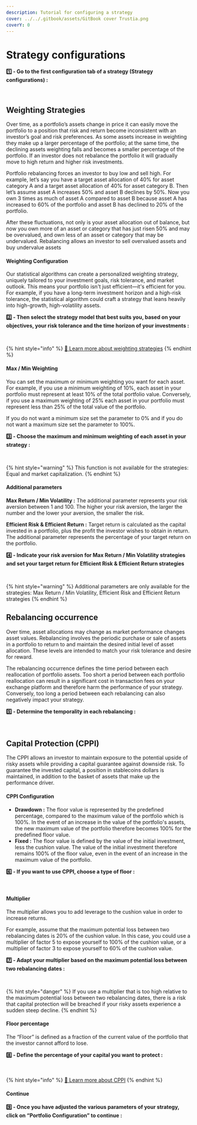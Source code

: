 ```yaml
---
description: Tutorial for configuring a strategy
cover: ../../.gitbook/assets/GitBook cover Trustia.png
coverY: 0
---
```


# Strategy configurations

**1️⃣ - Go to the first configuration tab of a strategy (Strategy configurations) :**&#x20;

<figure><img src="../../.gitbook/assets/Capture d’écran 2023-12-19 à 14.51.00.png" alt=""><figcaption></figcaption></figure>

## Weighting Strategies

Over time, as a portfolio’s assets change in price it can easily move the portfolio to a position that risk and return become inconsistent with an investor’s goal and risk preferences. As some assets increase in weighting they make up a larger percentage of the portfolio; at the same time, the declining assets weighting falls and becomes a smaller percentage of the portfolio. If an investor does not rebalance the portfolio it will gradually move to high return and higher risk investments.

Portfolio rebalancing forces an investor to buy low and sell high. For example, let’s say you have a target asset allocation of 40% for asset category A and a target asset allocation of 40% for asset category B. Then let’s assume asset A increases 50% and asset B declines by 50%. Now you own 3 times as much of asset A compared to asset B because asset A has increased to 60% of the portfolio and asset B has declined to 20% of the portfolio.

After these fluctuations, not only is your asset allocation out of balance, but now you own more of an asset or category that has just risen 50% and may be overvalued, and own less of an asset or category that may be undervalued. Rebalancing allows an investor to sell overvalued assets and buy undervalue assets

#### Weighting **Configuration**

Our statistical algorithms can create a personalized weighting strategy, uniquely tailored to your investment goals, risk tolerance, and market outlook. This means your portfolio isn't just efficient—it's efficient for you. For example, if you have a long-term investment horizon and a high-risk tolerance, the statistical algorithm could craft a strategy that leans heavily into high-growth, high-volatility assets.

**2️⃣  - Then select the strategy model that best suits you, based on your objectives, your risk tolerance and the time horizon of your investments :**&#x20;

<figure><img src="../../.gitbook/assets/Capture d’écran 2023-11-04 à 22.48.52.png" alt=""><figcaption></figcaption></figure>

{% hint style="info" %}
[🔗 Learn more about weighting strategies](../strategies/)
{% endhint %}

#### Max / Min Weighting

You can set the maximum or minimum weighting you want for each asset. For example, if you use a minimum weighting of 10%, each asset in your portfolio must represent at least 10% of the total portfolio value. Conversely, if you use a maximum weighting of 25% each asset in your portfolio must represent less than 25% of the total value of the portfolio.

If you do not want a minimum size set the parameter to 0% and if you do not want a maximum size set the parameter to 100%.

**3️⃣ - Choose the maximum and minimum weighting of each asset in your strategy :**

<figure><img src="../../.gitbook/assets/Capture d’écran 2023-11-07 à 14.27.11.png" alt=""><figcaption></figcaption></figure>

{% hint style="warning" %}
This function is not available for the strategies: Equal and market capitalization.
{% endhint %}

#### Additional parameters

**Max Return / Min Volatility :** The additional parameter represents your risk aversion between 1 and 100. The higher your risk aversion, the larger the number and the lower your aversion, the smaller the risk.

**Efficient Risk & Efficient Return :** Target return is calculated as the capital invested in a portfolio, plus the profit the investor wishes to obtain in return. The additional parameter represents the percentage of your target return on the portfolio.

**4️⃣  - Indicate your risk aversion for Max Return / Min Volatility strategies and set your target return for Efficient Risk & Efficient Return strategies**

<figure><img src="../../.gitbook/assets/Capture d’écran 2023-11-15 à 18.40.20.png" alt=""><figcaption></figcaption></figure>

{% hint style="warning" %}
Additional parameters are only available for the strategies: Max Return / Min Volatility, Efficient Risk and Efficient Return strategies
{% endhint %}

## Rebalancing occurrence

Over time, asset allocations may change as market performance changes asset values. Rebalancing involves the periodic purchase or sale of assets in a portfolio to return to and maintain the desired initial level of asset allocation. These levels are intended to match your risk tolerance and desire for reward.

The rebalancing occurrence defines the time period between each reallocation of portfolio assets. Too short a period between each portfolio reallocation can result in a significant cost in transaction fees on your exchange platform and therefore harm the performance of your strategy. Conversely, too long a period between each rebalancing can also negatively impact your strategy.

**5️⃣ - Determine the temporality in each rebalancing :**

<figure><img src="../../.gitbook/assets/Capture d’écran 2023-11-05 à 00.33.11.png" alt=""><figcaption></figcaption></figure>

## Capital Protection (CPPI)

The CPPI allows an investor to maintain exposure to the potential upside of risky assets while providing a capital guarantee against downside risk. To guarantee the invested capital, a position in stablecoins dollars is maintained, in addition to the basket of assets that make up the performance driver.

#### **CPPI Configuration**

* **Drawdown :** The floor value is represented by the predefined percentage, compared to the maximum value of the portfolio which is 100%. In the event of an increase in the value of the portfolio's assets, the new maximum value of the portfolio therefore becomes 100% for the predefined floor value.
* **Fixed :** The floor value is defined by the value of the initial investment, less the cushion value. The value of the initial investment therefore remains 100% of the floor value, even in the event of an increase in the maximum value of the portfolio.

**6️⃣ - If you want to use CPPI, choose a type of floor :**

<figure><img src="../../.gitbook/assets/Capture d’écran 2023-11-05 à 00.48.11.png" alt=""><figcaption></figcaption></figure>

#### Multiplier

The multiplier allows you to add leverage to the cushion value in order to increase returns.

For example, assume that the maximum potential loss between two rebalancing dates is 20% of the cushion value. In this case, you could use a multiplier of factor 5 to expose yourself to 100% of the cushion value, or a multiplier of factor 3 to expose yourself to 60% of the cushion value.

**7️⃣ - Adapt your multiplier based on the maximum potential loss between two rebalancing dates :**

<figure><img src="../../.gitbook/assets/Capture d’écran 2023-11-06 à 17.58.14.png" alt=""><figcaption></figcaption></figure>

{% hint style="danger" %}
If you use a multiplier that is too high relative to the maximum potential loss between two rebalancing dates, there is a risk that capital protection will be breached if your risky assets experience a sudden steep decline.
{% endhint %}

#### Floor percentage&#x20;

The “Floor” is defined as a fraction of the current value of the portfolio that the investor cannot afford to lose.

**8️⃣ - Define the percentage of your capital you want to protect :**

<figure><img src="../../.gitbook/assets/Capture d’écran 2023-11-06 à 00.29.45.png" alt=""><figcaption></figcaption></figure>

{% hint style="info" %}
[🔗 Learn more about CPPI](../capital-protection.md)
{% endhint %}

#### Continue

**9️⃣ - Once you have adjusted the various parameters of your strategy, click on “Portfolio Configuration” to continue :**

<figure><img src="../../.gitbook/assets/Capture d’écran 2023-11-07 à 14.45.24.png" alt=""><figcaption></figcaption></figure>

